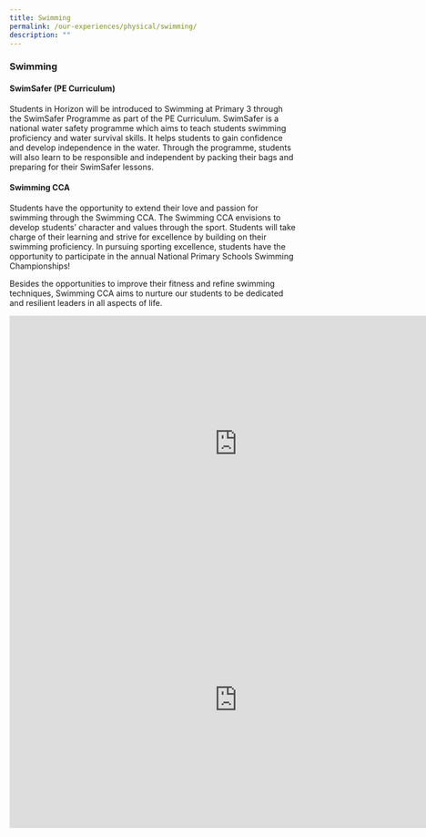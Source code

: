 ```yaml
---
title: Swimming
permalink: /our-experiences/physical/swimming/
description: ""
---
```


### **Swimming**
#### **SwimSafer (PE Curriculum)**
Students in Horizon will be introduced to Swimming at Primary 3 through the SwimSafer Programme as part of the PE Curriculum. SwimSafer is a national water safety programme which aims to teach students swimming proficiency and water survival skills. It helps students to gain confidence and develop independence in the water. Through the programme, students will also learn to be responsible and independent by packing their bags and preparing for their SwimSafer lessons.

#### **Swimming CCA**
Students have the opportunity to extend their love and passion for swimming through the Swimming CCA. The Swimming CCA envisions to develop students’ character and values through the sport. Students will take charge of their learning and strive for excellence by building on their swimming proficiency. In pursuing sporting excellence, students have the opportunity to participate in the annual National Primary Schools Swimming Championships! &nbsp;

Besides the opportunities to improve their fitness and refine swimming techniques, Swimming CCA aims to nurture our students to be dedicated and resilient leaders in all aspects of&nbsp;life.

<iframe allowfullscreen="" allow="accelerometer; autoplay; clipboard-write; encrypted-media; gyroscope; picture-in-picture" frameborder="0" title="5. Swimming CCA promo video" src="https://www.youtube.com/embed/kXd8DgNWMDw" height="450" width="800"></iframe>

<iframe allowfullscreen="true" height="450" width="800" frameborder="0" src="https://docs.google.com/presentation/d/e/2PACX-1vQESO5ILrEHP13xEUFkvp1ptTJG9tyQsUqTJmdr_W2ZwU3vDdyRTz-8nI3L65XZVIafImKVM0KBoxEb/embed?start=false&amp;loop=false&amp;delayms=3000"></iframe>